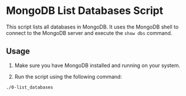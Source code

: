 # MongoDB List Databases Script

This script lists all databases in MongoDB. It uses the MongoDB shell to connect to the MongoDB server and execute the `show dbs` command.

## Usage

1. Make sure you have MongoDB installed and running on your system.

2. Run the script using the following command:

```bash
./0-list_databases
```
